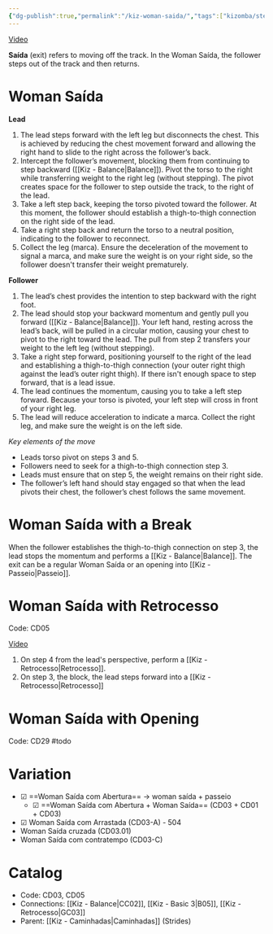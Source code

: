 ```yaml
---
{"dg-publish":true,"permalink":"/kiz-woman-saida/","tags":["kizomba/step"],"created":"2024-09-18T12:34:54.067-04:00","updated":"2025-06-05T09:17:11.534-04:00"}
---
```



[Video](https://youtu.be/0SaskvMWQHk)

**Saída** (exit) refers to moving off the track. In the Woman Saída, the follower steps out of the track and then returns.

# Woman Saída

**Lead**
1. The lead steps forward with the left leg but disconnects the chest. This is achieved by reducing the chest movement forward and allowing the right hand to slide to the right across the follower’s back.
2. Intercept the follower’s movement, blocking them from continuing to step backward ([[Kiz - Balance\|Balance]]). Pivot the torso to the right while transferring weight to the right leg (without stepping). The pivot creates space for the follower to step outside the track, to the right of the lead.
3. Take a left step back, keeping the torso pivoted toward the follower. At this moment, the follower should establish a thigh-to-thigh connection on the right side of the lead.
4. Take a right step back and return the torso to a neutral position, indicating to the follower to reconnect.
5. Collect the leg (marca). Ensure the deceleration of the movement to signal a marca, and make sure the weight is on your right side, so the follower doesn't transfer their weight prematurely.

**Follower**
1. The lead’s chest provides the intention to step backward with the right foot.
2. The lead should stop your backward momentum and gently pull you forward ([[Kiz - Balance\|Balance]]). Your left hand, resting across the lead’s back, will be pulled in a circular motion, causing your chest to pivot to the right toward the lead. The pull from step 2 transfers your weight to the left leg (without stepping).
3. Take a right step forward, positioning yourself to the right of the lead and establishing a thigh-to-thigh connection (your outer right thigh against the lead’s outer right thigh). If there isn't enough space to step forward, that is a lead issue.
4. The lead continues the momentum, causing you to take a left step forward. Because your torso is pivoted, your left step will cross in front of your right leg.
5. The lead will reduce acceleration to indicate a marca. Collect the right leg, and make sure the weight is on the left side.

*Key elements of the move*
- Leads torso pivot on steps 3 and 5.
- Followers need to seek for a thigh-to-thigh connection step 3.
- Leads must ensure that on step 5, the weight remains on their right side.
- The follower’s left hand should stay engaged so that when the lead pivots their chest, the follower’s chest follows the same movement.

# Woman Saída with a Break

When the follower establishes the thigh-to-thigh connection on step 3, the lead stops the momentum and performs a [[Kiz - Balance\|Balance]]. The exit can be a regular Woman Saída or an opening into [[Kiz - Passeio\|Passeio]].

# Woman Saída with Retrocesso

Code: CD05

[Vídeo](https://youtu.be/xv1JwHr1C3E)

1. On step 4 from the lead's perspective, perform a [[Kiz - Retrocesso\|Retrocesso]].
2. On step 3, the block, the lead steps forward into a [[Kiz - Retrocesso\|Retrocesso]]

# Woman Saída with Opening

Code: CD29
#todo

# Variation

- ☑ ==Woman Saída com Abertura== → woman saída + passeio
	- ☑ ==Woman Saída com Abertura + Woman Saída== (CD03 + CD01 + CD03)
- ☑ Woman Saída com Arrastada (CD03-A) - 504
- Woman Saída cruzada (CD03.01)
- Woman Saída com contratempo (CD03-C)

# Catalog

- Code: CD03, CD05
- Connections: [[Kiz - Balance\|CC02]], [[Kiz - Basic 3\|B05]], [[Kiz - Retrocesso\|GC03]]
- Parent: [[Kiz - Caminhadas\|Caminhadas]] (Strides)
